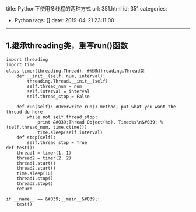 title: Python下使用多线程的两种方式
url: 351.html
id: 351
categories:
  - Python
tags: []
date: 2019-04-21 23:11:00
---
## 1.继承threading类，重写run()函数

    import threading 
    import time
    class timer(threading.Thread): #继承threading.Thread类
        def __init__(self, num, interval): 
            threading.Thread.__init__(self) 
            self.thread_num = num 
            self.interval = interval 
            self.thread_stop = False 
    
        def run(self): #Overwrite run() method, put what you want the thread do here 
            while not self.thread_stop: 
                print &#039;Thread Object(%d), Time:%s\n&#039; %(self.thread_num, time.ctime()) 
                time.sleep(self.interval) 
        def stop(self): 
            self.thread_stop = True
    def test(): 
        thread1 = timer(1, 1) 
        thread2 = timer(2, 2) 
        thread1.start() 
        thread2.start() 
        time.sleep(10) 
        thread1.stop() 
        thread2.stop() 
        return 
    
    if __name__ == &#039;__main__&#039;: 
        test()